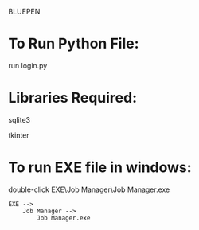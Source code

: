 BLUEPEN
# To Run Python File:
run login.py

# Libraries Required:
sqlite3

tkinter

# To run EXE file in windows:
double-click EXE\Job Manager\Job Manager.exe

    EXE -->
        Job Manager -->
            Job Manager.exe

